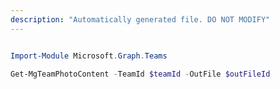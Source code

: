 ```yaml
---
description: "Automatically generated file. DO NOT MODIFY"
---
```


```powershell

Import-Module Microsoft.Graph.Teams

Get-MgTeamPhotoContent -TeamId $teamId -OutFile $outFileId

```